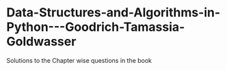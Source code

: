 # Data-Structures-and-Algorithms-in-Python---Goodrich-Tamassia-Goldwasser
Solutions to the Chapter wise questions in the book
